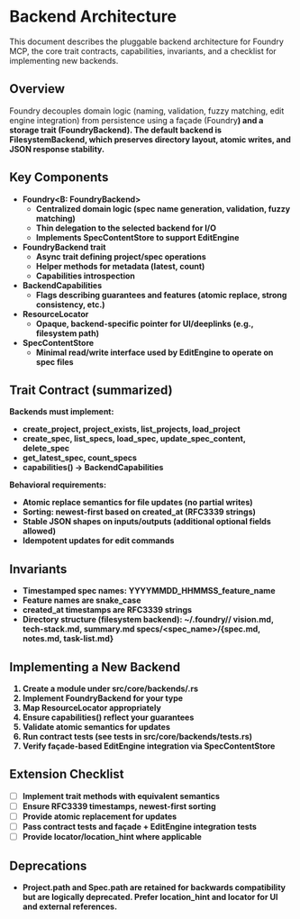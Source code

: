 # Backend Architecture

This document describes the pluggable backend architecture for Foundry MCP, the core trait contracts, capabilities, invariants, and a checklist for implementing new backends.

## Overview

Foundry decouples domain logic (naming, validation, fuzzy matching, edit engine integration) from persistence using a façade (Foundry<B>) and a storage trait (FoundryBackend). The default backend is FilesystemBackend, which preserves directory layout, atomic writes, and JSON response stability.

## Key Components

- Foundry<B: FoundryBackend>
  - Centralized domain logic (spec name generation, validation, fuzzy matching)
  - Thin delegation to the selected backend for I/O
  - Implements SpecContentStore to support EditEngine
- FoundryBackend trait
  - Async trait defining project/spec operations
  - Helper methods for metadata (latest, count)
  - Capabilities introspection
- BackendCapabilities
  - Flags describing guarantees and features (atomic replace, strong consistency, etc.)
- ResourceLocator
  - Opaque, backend-specific pointer for UI/deeplinks (e.g., filesystem path)
- SpecContentStore
  - Minimal read/write interface used by EditEngine to operate on spec files

## Trait Contract (summarized)

Backends must implement:
- create_project, project_exists, list_projects, load_project
- create_spec, list_specs, load_spec, update_spec_content, delete_spec
- get_latest_spec, count_specs
- capabilities() -> BackendCapabilities

Behavioral requirements:
- Atomic replace semantics for file updates (no partial writes)
- Sorting: newest-first based on created_at (RFC3339 strings)
- Stable JSON shapes on inputs/outputs (additional optional fields allowed)
- Idempotent updates for edit commands

## Invariants

- Timestamped spec names: YYYYMMDD_HHMMSS_feature_name
- Feature names are snake_case
- created_at timestamps are RFC3339 strings
- Directory structure (filesystem backend):
  ~/.foundry/<project>/
    vision.md, tech-stack.md, summary.md
    specs/<spec_name>/{spec.md, notes.md, task-list.md}

## Implementing a New Backend

1. Create a module under src/core/backends/<name>.rs
2. Implement FoundryBackend for your type
3. Map ResourceLocator appropriately
4. Ensure capabilities() reflect your guarantees
5. Validate atomic semantics for updates
6. Run contract tests (see tests in src/core/backends/tests.rs)
7. Verify façade-based EditEngine integration via SpecContentStore

## Extension Checklist

- [ ] Implement trait methods with equivalent semantics
- [ ] Ensure RFC3339 timestamps, newest-first sorting
- [ ] Provide atomic replacement for updates
- [ ] Pass contract tests and façade + EditEngine integration tests
- [ ] Provide locator/location_hint where applicable

## Deprecations

- Project.path and Spec.path are retained for backwards compatibility but are logically deprecated. Prefer location_hint and locator for UI and external references.
